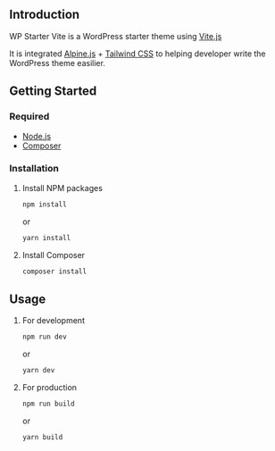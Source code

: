 <!-- Introduction -->
## Introduction

WP Starter Vite is a WordPress starter theme using <a href="https://vitejs.dev/">Vite.js</a>

It is integrated <a href="https://alpinejs.dev/">Alpine.js</a> + <a href="https://tailwindcss.com/">Tailwind CSS</a> to helping developer write the WordPress theme easilier.

<!-- GETTING STARTED -->
## Getting Started

### Required

* <a href="https://nodejs.org/en/download/">Node.js</a>
* <a href="https://getcomposer.org/download/">Composer</a>

### Installation

1. Install NPM packages
   ```sh
   npm install
   ```
   or
   ```sh
   yarn install
   ```
2. Install Composer
   ```sh
   composer install
   ```

<!-- USAGE EXAMPLES -->
## Usage

1. For development
   ```sh
   npm run dev
   ```
   or
   ```sh
   yarn dev
   ```

2. For production
   ```sh
   npm run build
   ```
   or
   ```sh
   yarn build
   ```